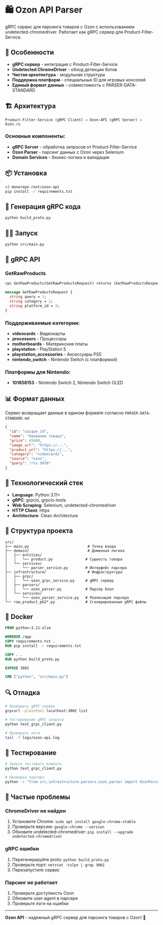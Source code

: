 # 🛍️ Ozon API Parser

gRPC сервис для парсинга товаров с Ozon с использованием undetected-chromedriver. Работает как gRPC сервер для Product-Filter-Service.

## 🚀 Особенности

- **gRPC сервер** - интеграция с Product-Filter-Service
- **Undetected ChromeDriver** - обход детекции ботов
- **Чистая архитектура** - модульная структура
- **Поддержка платформ** - специальные ID для игровых консолей
- **Единый формат данных** - совместимость с PARSER-DATA-STANDARD

## 🏗️ Архитектура

```
Product-Filter-Service (gRPC Client) → Ozon-API (gRPC Server) → Ozon.ru
```

### Основные компоненты:
- **gRPC Server** - обработка запросов от Product-Filter-Service
- **Ozon Parser** - парсинг данных с Ozon через Selenium
- **Domain Services** - бизнес-логика и валидация

## 📦 Установка

```bash
cd monorepo-root/ozon-api
pip install -r requirements.txt
```

## 🔨 Генерация gRPC кода

```bash
python build_proto.py
```

## 🏃‍♂️ Запуск

```bash
python src/main.py
```

## 📡 gRPC API

### GetRawProducts
```protobuf
rpc GetRawProducts(GetRawProductsRequest) returns (GetRawProductsResponse)

message GetRawProductsRequest {
  string query = 1;
  string category = 2;
  string platform_id = 3;
}
```

### Поддерживаемые категории:
- **videocards** - Видеокарты
- **processors** - Процессоры  
- **motherboards** - Материнские платы
- **playstation** - PlayStation 5
- **playstation_accessories** - Аксессуары PS5
- **nintendo_switch** - Nintendo Switch (с платформой)

### Платформы для Nintendo:
- **101858153** - Nintendo Switch 2, Nintendo Switch OLED

## 📊 Формат данных

Сервис возвращает данные в едином формате согласно `PARSER-DATA-STANDARD.md`:

```json
{
  "id": "unique_id",
  "name": "Название товара", 
  "price": 65000,
  "image_url": "https://...",
  "product_url": "https://...",
  "category": "videocards",
  "source": "ozon",
  "query": "rtx 5070"
}
```

## 🔧 Технологический стек

- **Language**: Python 3.11+
- **gRPC**: grpcio, grpcio-tools
- **Web Scraping**: Selenium, undetected-chromedriver
- **HTTP Client**: httpx
- **Architecture**: Clean Architecture

## 📁 Структура проекта

```
src/
├── main.py                           # Точка входа
├── domain/                           # Доменная логика
│   ├── entities/
│   │   └── product.py               # Сущность товара
│   └── services/
│       └── parser_service.py        # Интерфейс парсера
├── infrastructure/                   # Инфраструктура
│   ├── grpc/
│   │   └── ozon_grpc_service.py     # gRPC сервер
│   ├── parsers/
│   │   └── ozon_parser.py           # Парсер Ozon
│   └── services/
│       └── ozon_parser_service.py   # Реализация парсера
└── raw_product_pb2*.py              # Сгенерированные gRPC файлы
```

## 🐳 Docker

```dockerfile
FROM python:3.11-slim

WORKDIR /app
COPY requirements.txt .
RUN pip install -r requirements.txt

COPY . .
RUN python build_proto.py

EXPOSE 3002

CMD ["python", "src/main.py"]
```

## 🔍 Отладка

```bash
# Проверить gRPC сервер
grpcurl -plaintext localhost:3002 list

# Тестирование gRPC запроса
python test_grpc_client.py

# Проверить логи
tail -f logs/ozon-api.log
```

## 🧪 Тестирование

```bash
# Запуск тестового клиента
python test_grpc_client.py

# Проверка парсера
python -c "from src.infrastructure.parsers.ozon_parser import OzonParser; print('Parser OK')"
```

## 🚨 Частые проблемы

### ChromeDriver не найден
1. Установите Chrome: `sudo apt install google-chrome-stable`
2. Проверьте версию: `google-chrome --version`
3. Обновите undetected-chromedriver: `pip install --upgrade undetected-chromedriver`

### gRPC ошибки
1. Перегенерируйте proto: `python build_proto.py`
2. Проверьте порт: `netstat -tulpn | grep 3002`
3. Перезапустите сервис

### Парсинг не работает
1. Проверьте доступность Ozon
2. Обновите user-agent в парсере
3. Проверьте логи на ошибки

---

**Ozon API** - надежный gRPC сервер для парсинга товаров с Ozon! 🚀 